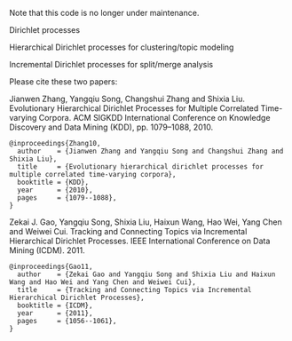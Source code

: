 Note that this code is no longer under maintenance.

Dirichlet processes

Hierarchical Dirichlet processes for clustering/topic modeling

Incremental Dirichlet processes for split/merge analysis


Please cite these two papers:

Jianwen Zhang, Yangqiu Song, Changshui Zhang and Shixia Liu. Evolutionary Hierarchical Dirichlet Processes for Multiple Correlated Time-varying Corpora. ACM SIGKDD International Conference on Knowledge Discovery and Data Mining (KDD), pp. 1079–1088, 2010.

```
@inproceedings{Zhang10,
  author    = {Jianwen Zhang and Yangqiu Song and Changshui Zhang and Shixia Liu},
  title     = {Evolutionary hierarchical dirichlet processes for multiple correlated time-varying corpora},
  booktitle = {KDD},
  year      = {2010},
  pages     = {1079--1088},
}
```

Zekai J. Gao, Yangqiu Song, Shixia Liu, Haixun Wang, Hao Wei, Yang Chen and Weiwei Cui. Tracking and Connecting Topics via Incremental Hierarchical Dirichlet Processes. IEEE International Conference on Data Mining (ICDM). 2011.

```
@inproceedings{Gao11,
  author    = {Zekai Gao and Yangqiu Song and Shixia Liu and Haixun Wang and Hao Wei and Yang Chen and Weiwei Cui},
  title     = {Tracking and Connecting Topics via Incremental Hierarchical Dirichlet Processes},
  booktitle = {ICDM},
  year      = {2011},
  pages     = {1056--1061},
}

```